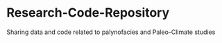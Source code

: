 # Research-Code-Repository
 Sharing data and code   related to palynofacies and Paleo-Climate studies
